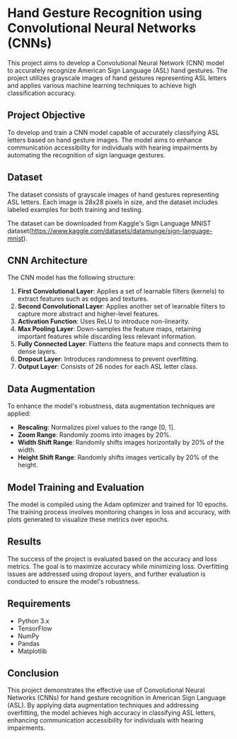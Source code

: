 # Hand Gesture Recognition using Convolutional Neural Networks (CNNs)

This project aims to develop a Convolutional Neural Network (CNN) model to accurately recognize American Sign Language (ASL) hand gestures. The project utilizes grayscale images of hand gestures representing ASL letters and applies various machine learning techniques to achieve high classification accuracy.

## Project Objective

To develop and train a CNN model capable of accurately classifying ASL letters based on hand gesture images. The model aims to enhance communication accessibility for individuals with hearing impairments by automating the recognition of sign language gestures.

## Dataset

The dataset consists of grayscale images of hand gestures representing ASL letters. Each image is 28x28 pixels in size, and the dataset includes labeled examples for both training and testing.

The dataset can be downloaded from Kaggle's Sign Language MNIST dataset(https://www.kaggle.com/datasets/datamunge/sign-language-mnist).

## CNN Architecture

The CNN model has the following structure:
1. **First Convolutional Layer**: Applies a set of learnable filters (kernels) to extract features such as edges and textures.
2. **Second Convolutional Layer**: Applies another set of learnable filters to capture more abstract and higher-level features.
3. **Activation Function**: Uses ReLU to introduce non-linearity.
4. **Max Pooling Layer**: Down-samples the feature maps, retaining important features while discarding less relevant information.
5. **Fully Connected Layer**: Flattens the feature maps and connects them to dense layers.
6. **Dropout Layer**: Introduces randomness to prevent overfitting.
7. **Output Layer**: Consists of 26 nodes for each ASL letter class.

## Data Augmentation

To enhance the model's robustness, data augmentation techniques are applied:
- **Rescaling**: Normalizes pixel values to the range [0, 1].
- **Zoom Range**: Randomly zooms into images by 20%.
- **Width Shift Range**: Randomly shifts images horizontally by 20% of the width.
- **Height Shift Range**: Randomly shifts images vertically by 20% of the height.

## Model Training and Evaluation

The model is compiled using the Adam optimizer and trained for 10 epochs. The training process involves monitoring changes in loss and accuracy, with plots generated to visualize these metrics over epochs.

## Results

The success of the project is evaluated based on the accuracy and loss metrics. The goal is to maximize accuracy while minimizing loss. Overfitting issues are addressed using dropout layers, and further evaluation is conducted to ensure the model's robustness.

## Requirements

- Python 3.x
- TensorFlow
- NumPy
- Pandas
- Matplotlib

## Conclusion
This project demonstrates the effective use of Convolutional Neural Networks (CNNs) for hand gesture recognition in American Sign Language (ASL). By applying data augmentation techniques and addressing overfitting, the model achieves high accuracy in classifying ASL letters, enhancing communication accessibility for individuals with hearing impairments.
